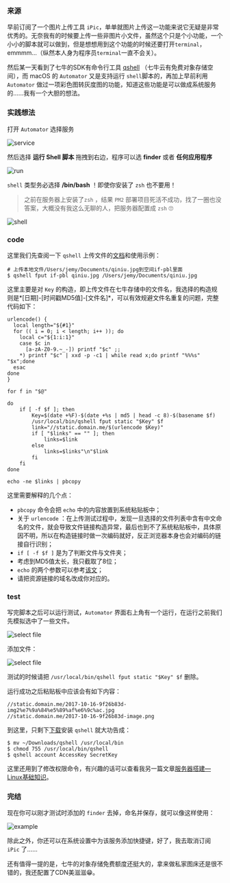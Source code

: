 ### 来源

早前订阅了一个图片上传工具 `iPic`，单单就图片上传这一功能来说它无疑是非常优秀的。无奈我有的时候要上传一些非图片小文件，虽然这个只是个小功能，一个小小的脚本就可以做到，但是想想用到这个功能的时候还要打开`terminal`，emmmm…（纵然本人身为程序员`terminal`一直不会关）。

然后某一天看到了七牛的SDK有命令行工具 [qshell](https://developer.qiniu.com/kodo/tools/1302/qshell) （七牛云有免费对象存储空间），而 macOS 的 `Automator` 又是支持运行 `shell`脚本的，再加上早前利用 `Automator` 做过一项彩色图转灰度图的功能，知道这些功能是可以做成系统服务的…...我有一个大胆的想法。

### 实践想法

打开 `Automator` 选择服务

![service](https://segmentfault.com/img/remote/1460000012625870?w=863&h=589)

然后选择 **运行 Shell 脚本** 拖拽到右边，程序可以选 **finder** 或者 **任何应用程序**

![run](https://segmentfault.com/img/remote/1460000012625871?w=866&h=593)

`shell` 类型务必选择 **/bin/bash** ！即使你安装了 `zsh` 也不要用！

> 之前在服务器上安装了`zsh` ，结果 `PM2` 部署项目死活不成功，找了一圈也没答案，大概没有我这么无聊的人，把服务器配置成 `zsh` 🙄

![shell](https://segmentfault.com/img/remote/1460000012625872?w=470&h=167)

### code

这里我们先查阅一下 `qshell` 上传文件的[文档](https://github.com/qiniu/qshell/blob/master/docs/fput.md)和使用示例：

```
# 上传本地文件/Users/jemy/Documents/qiniu.jpg到空间if-pbl里面
$ qshell fput if-pbl qiniu.jpg /Users/jemy/Documents/qiniu.jpg
```

这里主要是对 `Key` 的构造，即上传文件在七牛存储中的文件名，我选择的构造规则是*[日期]-[时间戳MD5值]-[文件名]*，可以有效规避文件名重复的问题，完整代码如下：

```
urlencode() {
  local length="${#1}"
  for (( i = 0; i < length; i++ )); do
    local c="${1:i:1}"
    case $c in
      [a-zA-Z0-9.~_-]) printf "$c" ;;
    *) printf "$c" | xxd -p -c1 | while read x;do printf "%%%s" "$x";done
  esac
done
}

for f in "$@"

do
    if [ -f $f ]; then
        Key=$(date +%F)-$(date +%s | md5 | head -c 8)-$(basename $f)
        /usr/local/bin/qshell fput static "$Key" $f
        link="//static.domain.me/$(urlencode $Key)"
        if [ "$links" == "" ]; then
            links=$link
        else
            links=$links"\n"$link
        fi
    fi
done

echo -ne $links | pbcopy
```

这里需要解释的几个点：

- `pbcopy` 命令会把 `echo` 中的内容放置到系统粘贴板中；
- 关于 `urlencode` ：在上传测试过程中，发现一旦选择的文件列表中含有中文命名的文件，就会导致文件链接构造异常，最后也到不了系统粘贴板中，具体原因不明，所以在构造链接时做一次编码就好，反正浏览器本身也会对编码的链接自行识别；
- `if [ -f $f ]` 是为了判断文件与文件夹；
- 考虑到MD5值太长，我只截取了8位；
- `echo` 的两个参数可以参考[该文](https://blog.csdn.net/lizhi200404520/article/details/8819762)；
- 请把资源链接的域名改成你对应的。

### test

写完脚本之后可以运行测试，`Automator` 界面右上角有一个运行，在运行之前我们先模拟选中了一些文件。

![select file](https://segmentfault.com/img/remote/1460000012625873?w=1000&h=596)

添加文件：

![select file](https://segmentfault.com/img/remote/1460000012625874?w=598&h=219)

测试的时候请把 `/usr/local/bin/qshell fput static "$Key" $f` 删除。

运行成功之后粘贴板中应该会有如下内容：

```
//static.domain.me/2017-10-16-9f26b83d-img2%e7%9a%84%e5%89%af%e6%9c%ac.jpg
//static.domain.me/2017-10-16-9f26b83d-image.png
```

到这里，只剩下[下载](https://developer.qiniu.com/kodo/tools/1302/qshell)安装 `qshell` 就大功告成：

```
$ mv ~/Downloads/qshell /usr/local/bin
$ chmod 755 /usr/local/bin/qshell
$ qshell account AccessKey SecretKey
```

这里还用到了修改权限命令，有兴趣的话可以查看我另一篇文章[服务器搭建—Linux基础知识](https://blog.bingqichen.me/view?id=11)。

### 完结

现在你可以刚才测试时添加的 `finder` 去掉，命名并保存，就可以像这样使用：

![example](https://segmentfault.com/img/remote/1460000012625875?w=567&h=501)

除此之外，你还可以在系统设置中为该服务添加快捷键，好了，我去取消订阅 `iPic` 了......

还有值得一提的是，七牛的对象存储免费额度还挺大的，拿来做私家图床还是很不错的，我还配置了CDN美滋滋😁。